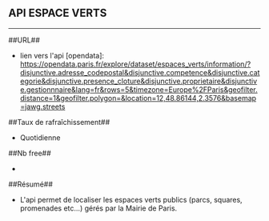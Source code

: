 API ESPACE VERTS
-----------------
-----------------

##URL##

- lien vers l'api [opendata]: https://opendata.paris.fr/explore/dataset/espaces_verts/information/?disjunctive.adresse_codepostal&disjunctive.competence&disjunctive.categorie&disjunctive.presence_cloture&disjunctive.proprietaire&disjunctive.gestionnnaire&lang=fr&rows=5&timezone=Europe%2FParis&geofilter.distance=1&geofilter.polygon=&location=12,48.86144,2.3576&basemap=jawg.streets

##Taux de rafraîchissement##

- Quotidienne

##Nb free##

- 

##Résumé##

- L'api permet de localiser les espaces verts publics (parcs, squares, promenades etc...) gérés par la Mairie de Paris.
